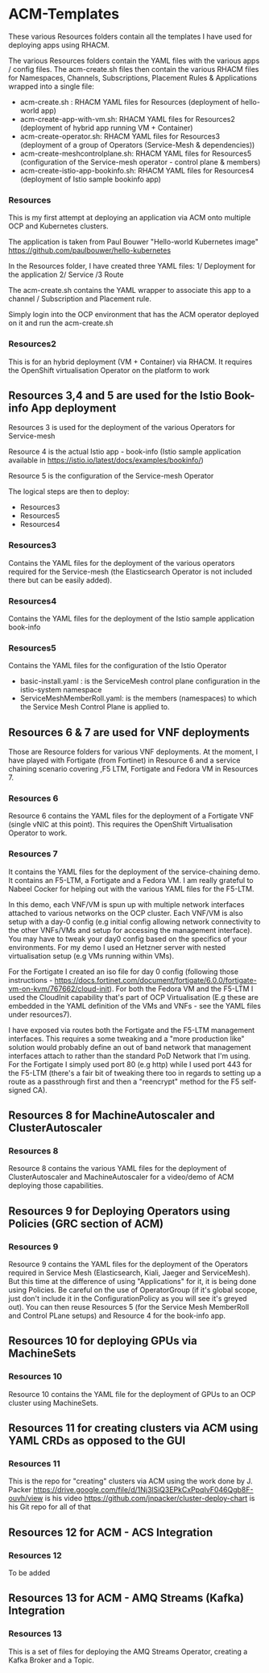 # ACM-Templates
These various Resources folders contain all the templates I have used for deploying apps using RHACM.

The various Resources folders contain the YAML files with the various apps / config files.
The acm-create.sh files then contain the various RHACM files for Namespaces, Channels, Subscriptions, Placement Rules & Applications wrapped into a single file:
- acm-create.sh : RHACM YAML files for Resources (deployment of hello-world app)
- acm-create-app-with-vm.sh: RHACM YAML files for Resources2 (deployment of hybrid app running VM + Container)
- acm-create-operator.sh: RHACM YAML files for Resources3 (deployment of a group of Operators (Service-Mesh & dependencies))
- acm-create-meshcontrolplane.sh: RHACM YAML files for Resources5 (configuration of the Service-mesh operator - control plane & members)
- acm-create-istio-app-bookinfo.sh: RHACM YAML files for Resources4 (deployment of Istio sample bookinfo app)

### Resources

This is my first attempt at deploying an application via ACM onto multiple OCP and Kubernetes clusters.

The application is taken from Paul Bouwer "Hello-world Kubernetes image" https://github.com/paulbouwer/hello-kubernetes 

In the Resources folder, I have created three YAML files: 1/ Deployment for the application 2/ Service /3 Route

The acm-create.sh contains the YAML wrapper to associate this app to a channel / Subscription and Placement rule.

Simply login into the OCP environment that has the ACM operator deployed on it and run the acm-create.sh


### Resources2

This is for an hybrid deployment (VM + Container) via RHACM. It requires the OpenShift virtualisation Operator on the platform to work

## Resources 3,4 and 5 are used for the Istio Book-info App deployment 

Resources 3 is used for the deployment of the various Operators for Service-mesh

Resource 4 is the actual Istio app - book-info (Istio sample application available in https://istio.io/latest/docs/examples/bookinfo/)

Resource 5 is the configuration of the Service-mesh Operator 

The logical steps are then to deploy:
- Resources3
- Resources5
- Resources4

### Resources3

Contains the YAML files for the deployment of the various operators required for the Service-mesh (the Elasticsearch Operator is not included there but can be easily added).

### Resources4

Contains the YAML files for the deployment of the Istio sample application book-info

### Resources5

Contains the YAML files for the configuration of the Istio Operator
- basic-install.yaml : is the ServiceMesh control plane configuration in the istio-system namespace
- ServiceMeshMemberRoll.yaml: is the members (namespaces) to which the Service Mesh Control Plane is applied to.

## Resources 6 & 7 are used for VNF deployments

Those are Resource folders for various VNF deployments. At the moment, I have played with Fortigate (from Fortinet) in Resource 6 and a service chaining scenario covering ,F5 LTM, Fortigate and Fedora VM in Resources 7.

### Resources 6

Resource 6 contains the YAML files for the deployment of a Fortigate VNF (single vNIC at this point). This requires the OpenShift Virtualisation Operator to work.

### Resources 7

It contains the YAML files for the deployment of the service-chaining demo. It contains an F5-LTM, a Fortigate and a Fedora VM. 
I am really grateful to Nabeel Cocker for helping out with the various YAML files for the F5-LTM.

In this demo, each VNF/VM is spun up with multiple network interfaces attached to various networks on the OCP cluster.
Each VNF/VM is also setup with a day-0 config (e.g initial config allowing network connectivity to the other VNFs/VMs and setup for accessing the management interface).
You may have to tweak your day0 config based on the specifics of your environments. 
For my demo I used an Hetzner server with nested virtualisation setup (e.g VMs running within VMs).

For the Fortigate I created an iso file for day 0 config (following those instructions - https://docs.fortinet.com/document/fortigate/6.0.0/fortigate-vm-on-kvm/767662/cloud-init). 
For both the Fedora VM and the F5-LTM I used the CloudInit capability that's part of OCP Virtualisation (E.g these are embedded in the YAML definition of the VMs and VNFs - see the YAML files under resources7).

I have exposed via routes both the Fortigate and the F5-LTM management interfaces.
This requires a some tweaking and a "more production like" solution would probably define an out of band network that management interfaces attach to rather than the standard PoD Network that I'm using. 
For the Fortigate I simply used port 80 (e.g http) while I used port 443 for the F5-LTM (there's a fair bit of tweaking there too in regards to setting up a route as a passthrough first and then a "reencrypt" method for the F5 self-signed CA). 

## Resources 8 for MachineAutoscaler and ClusterAutoscaler 
### Resources 8 

Resource 8 contains the various YAML files for the deployment of ClusterAutoscaler and MachineAutoscaler for a video/demo of ACM deploying those capabilities.

## Resources 9 for Deploying Operators using Policies (GRC section of ACM) 
### Resources 9

Resource 9 contains the YAML files for the deployment of the Operators required in Service Mesh (Elasticsearch, Kiali, Jaeger and ServiceMesh). But this time at the difference of using "Applications" for it, it is being done using Policies. Be careful on the use of OperatorGroup (if it's global scope, just don't include it in the ConfigurationPolicy as you will see it's greyed out). You can then reuse Resources 5 (for the Service Mesh MemberRoll and Control PLane setups) and Resource 4 for the book-info app.

## Resources 10 for deploying GPUs via MachineSets
### Resources 10

Resource 10 contains the YAML file for the deployment of GPUs to an OCP cluster using MachineSets.

## Resources 11 for creating clusters via ACM using YAML CRDs as opposed to the GUI
### Resources 11

This is the repo for "creating" clusters via ACM using the work done by J. Packer https://drive.google.com/file/d/1Nj3lSiQ3EPkCxPpqIvF046Qgb8F-ouvh/view is his video https://github.com/jnpacker/cluster-deploy-chart is his Git repo for all of that

## Resources 12 for ACM - ACS Integration
### Resources 12

To be added

## Resources 13 for ACM - AMQ Streams (Kafka) Integration
### Resources 13

This is a set of files for deploying the AMQ Streams Operator, creating a Kafka Broker and a Topic.
